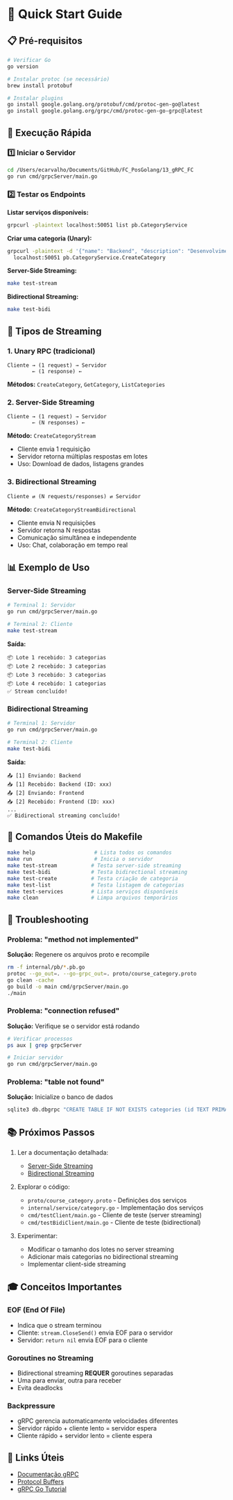 # 🚀 Quick Start Guide

## 📋 Pré-requisitos

```bash
# Verificar Go
go version

# Instalar protoc (se necessário)
brew install protobuf

# Instalar plugins
go install google.golang.org/protobuf/cmd/protoc-gen-go@latest
go install google.golang.org/grpc/cmd/protoc-gen-go-grpc@latest
```

## 🏃 Execução Rápida

### 1️⃣ Iniciar o Servidor

```bash
cd /Users/ecarvalho/Documents/GitHub/FC_PosGolang/13_gRPC_FC
go run cmd/grpcServer/main.go
```

### 2️⃣ Testar os Endpoints

**Listar serviços disponíveis:**
```bash
grpcurl -plaintext localhost:50051 list pb.CategoryService
```

**Criar uma categoria (Unary):**
```bash
grpcurl -plaintext -d '{"name": "Backend", "description": "Desenvolvimento backend"}' \
  localhost:50051 pb.CategoryService.CreateCategory
```

**Server-Side Streaming:**
```bash
make test-stream
```

**Bidirectional Streaming:**
```bash
make test-bidi
```

## 🎯 Tipos de Streaming

### 1. Unary RPC (tradicional)

```
Cliente → (1 request) → Servidor
        ← (1 response) ←
```

**Métodos:** `CreateCategory`, `GetCategory`, `ListCategories`

### 2. Server-Side Streaming

```
Cliente → (1 request) → Servidor
        ← (N responses) ←
```

**Método:** `CreateCategoryStream`

- Cliente envia 1 requisição
- Servidor retorna múltiplas respostas em lotes
- Uso: Download de dados, listagens grandes

### 3. Bidirectional Streaming

```
Cliente ⇄ (N requests/responses) ⇄ Servidor
```

**Método:** `CreateCategoryStreamBidirectional`

- Cliente envia N requisições
- Servidor retorna N respostas
- Comunicação simultânea e independente
- Uso: Chat, colaboração em tempo real

## 📊 Exemplo de Uso

### Server-Side Streaming

```bash
# Terminal 1: Servidor
go run cmd/grpcServer/main.go

# Terminal 2: Cliente
make test-stream
```

**Saída:**
```
📦 Lote 1 recebido: 3 categorias
📦 Lote 2 recebido: 3 categorias
📦 Lote 3 recebido: 3 categorias
📦 Lote 4 recebido: 1 categorias
✅ Stream concluído!
```

### Bidirectional Streaming

```bash
# Terminal 1: Servidor
go run cmd/grpcServer/main.go

# Terminal 2: Cliente
make test-bidi
```

**Saída:**
```
📤 [1] Enviando: Backend
📥 [1] Recebido: Backend (ID: xxx)
📤 [2] Enviando: Frontend
📥 [2] Recebido: Frontend (ID: xxx)
...
✅ Bidirectional streaming concluído!
```

## 🔧 Comandos Úteis do Makefile

```bash
make help                   # Lista todos os comandos
make run                    # Inicia o servidor
make test-stream           # Testa server-side streaming
make test-bidi             # Testa bidirectional streaming
make test-create           # Testa criação de categoria
make test-list             # Testa listagem de categorias
make test-services         # Lista serviços disponíveis
make clean                 # Limpa arquivos temporários
```

## 🐛 Troubleshooting

### Problema: "method not implemented"

**Solução:** Regenere os arquivos proto e recompile

```bash
rm -f internal/pb/*.pb.go
protoc --go_out=. --go-grpc_out=. proto/course_category.proto
go clean -cache
go build -o main cmd/grpcServer/main.go
./main
```

### Problema: "connection refused"

**Solução:** Verifique se o servidor está rodando

```bash
# Verificar processos
ps aux | grep grpcServer

# Iniciar servidor
go run cmd/grpcServer/main.go
```

### Problema: "table not found"

**Solução:** Inicialize o banco de dados

```bash
sqlite3 db.dbgrpc "CREATE TABLE IF NOT EXISTS categories (id TEXT PRIMARY KEY, name TEXT, description TEXT);"
```

## 📚 Próximos Passos

1. Ler a documentação detalhada:
   - [Server-Side Streaming](streaming.md)
   - [Bidirectional Streaming](bidirectional-streaming.md)

2. Explorar o código:
   - `proto/course_category.proto` - Definições dos serviços
   - `internal/service/category.go` - Implementação dos serviços
   - `cmd/testClient/main.go` - Cliente de teste (server streaming)
   - `cmd/testBidiClient/main.go` - Cliente de teste (bidirectional)

3. Experimentar:
   - Modificar o tamanho dos lotes no server streaming
   - Adicionar mais categorias no bidirectional streaming
   - Implementar client-side streaming

## 🎓 Conceitos Importantes

### EOF (End Of File)

- Indica que o stream terminou
- Cliente: `stream.CloseSend()` envia EOF para o servidor
- Servidor: `return nil` envia EOF para o cliente

### Goroutines no Streaming

- Bidirectional streaming **REQUER** goroutines separadas
- Uma para enviar, outra para receber
- Evita deadlocks

### Backpressure

- gRPC gerencia automaticamente velocidades diferentes
- Servidor rápido + cliente lento = servidor espera
- Cliente rápido + servidor lento = cliente espera

## 🔗 Links Úteis

- [Documentação gRPC](https://grpc.io/docs/)
- [Protocol Buffers](https://protobuf.dev/)
- [gRPC Go Tutorial](https://grpc.io/docs/languages/go/basics/)

